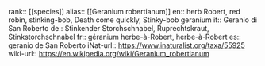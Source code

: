 

rank:: [[species]]
alias:: [[Geranium robertianum]]
en:: herb Robert, red robin, stinking-bob, Death come quickly, Stinky-bob geranium
it:: Geranio di San Roberto
de:: Stinkender Storchschnabel, Ruprechtskraut, Stinkstorchschnabel
fr:: géranium herbe-à-Robert, herbe-à-Robert
es:: geranio de San Roberto
iNat-url:: https://www.inaturalist.org/taxa/55925
wiki-url:: https://en.wikipedia.org/wiki/Geranium_robertianum